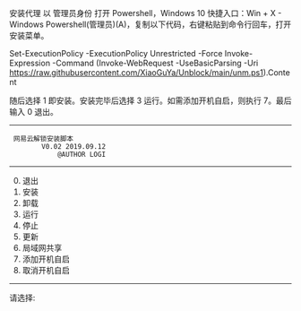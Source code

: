安装代理
以 管理员身份 打开 Powershell，Windows 10 快捷入口：Win + X - Windows Powershell(管理员)(A)，复制以下代码，右键粘贴到命令行回车，打开安装菜单。

Set-ExecutionPolicy -ExecutionPolicy Unrestricted -Force
Invoke-Expression -Command (Invoke-WebRequest -UseBasicParsing -Uri https://raw.githubusercontent.com/XiaoGuYa/Unblock/main/unm.ps1).Content


随后选择 1 即安装。安装完毕后选择 3 运行。如需添加开机自启，则执行 7。最后输入 0 退出。

----------------------------
     网易云解锁安装脚本
            V0.02 2019.09.12
                @AUTHOR LOGI
----------------------------
0. 退出
1. 安装
2. 卸载
3. 运行
4. 停止
5. 更新
6. 局域网共享
7. 添加开机自启
8. 取消开机自启
----------------------------
请选择:
